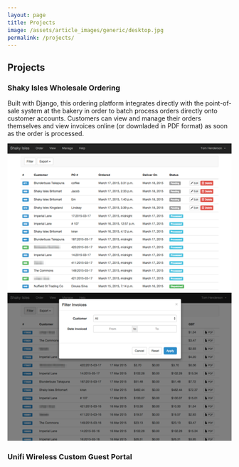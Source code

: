 ```yaml
---
layout: page
title: Projects
image: /assets/article_images/generic/desktop.jpg
permalink: /projects/
---
```


## Projects

### Shaky Isles Wholesale Ordering

Built with Django, this ordering platform integrates directly with the point-of-sale system at the bakery in order to batch process orders directly onto customer accounts. Customers can view and manage their orders themselves and view invoices online (or downladed in PDF format) as soon as the order is processed.

![Orders](/assets/images/projects/shaky-orders.png)
![Invoices](/assets/images/projects/shaky-invoices.png)

### Unifi Wireless Custom Guest Portal